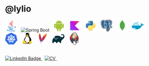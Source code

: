 <h1>@lylio</h1>

<div>
    <img src="https://github.com/devicons/devicon/blob/master/icons/java/java-original.svg" title="Java" alt="Java" width="40" height="40"/>&nbsp;&nbsp;
    <img src="https://images.g2crowd.com/uploads/product/image/large_detail/large_detail_9d63a0ed04b871d3dacc8647b7f0927d/spring-boot.png" title="Spring Boot" alt="Spring Boot" width="40" height="40"/>&nbsp;&nbsp;
    <img src="https://github.com/devicons/devicon/blob/master/icons/android/android-plain.svg" title="Android" alt="Android" width="40" height="40"/>&nbsp;&nbsp;
    <img src="https://github.com/devicons/devicon/blob/master/icons/kotlin/kotlin-original.svg" title="Kotlin" **alt="Kotlin" width="40" height="40"/>&nbsp;&nbsp;
    <img src="https://github.com/devicons/devicon/blob/master/icons/python/python-original.svg" title="Python" alt="Python" width="40" height="40"/>&nbsp;&nbsp;
    <img src="https://github.com/devicons/devicon/blob/master/icons/postgresql/postgresql-original.svg" title="Postgresql" **alt="Postgresql" width="40" height="40"/>&nbsp;&nbsp;
    <img src="https://github.com/devicons/devicon/blob/master/icons/mongodb/mongodb-plain.svg" title="MongoDB" **alt="MongoDB" width="40" height="40"/>&nbsp;&nbsp;
    <img src="https://github.com/devicons/devicon/blob/master/icons/docker/docker-plain.svg" title="Docker" **alt="Docker" width="40" height="40"/>&nbsp;&nbsp;
    <img src="https://github.com/devicons/devicon/blob/master/icons/kubernetes/kubernetes-plain.svg" title="Kubernetes" **alt="Kubernetes" width="40" height="40"/>&nbsp;&nbsp;
    <img src="https://github.com/devicons/devicon/blob/master/icons/linux/linux-original.svg" title="Linux" **alt="Linux" width="40" height="40"/>&nbsp;&nbsp;
    <img src="https://github.com/devicons/devicon/blob/master/icons/maven/maven-original.svg" title="Maven" **alt="Maven" width="40" height="40"/>&nbsp;&nbsp;
    <img src="https://github.com/devicons/devicon/blob/master/icons/gradle/gradle-original.svg" title="Gradle" **alt="Gradle" width="40" height="40"/>&nbsp;&nbsp;
    <img src="https://github.com/devicons/devicon/blob/master/icons/jenkins/jenkins-original.svg" title="Jenkins" alt="Jenkins" width="40" height="40"/>&nbsp;&nbsp;

</div>

<br />
<br />

<div id="badges">
  <a href="https://www.linkedin.com/in/lylechristine/">
    <img src="https://img.shields.io/badge/LinkedIn-blue?style=for-the-badge&logo=linkedin&logoColor=white" alt="LinkedIn Badge"/>
  </a>&nbsp;
  <a href="https://cv.lyle.app">
    <img src="https://img.shields.io/badge/cv.lyle.app-gray?style=for-the-badge&logo=sourcegraph&logoColor=yellow" alt="CV"/>
  </a>&nbsp;

</div>
